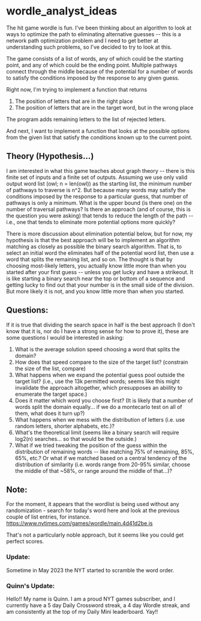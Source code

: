 # wordle_analyst_ideas
The hit game wordle is fun. I've been thinking about an algorithm to look at ways to optimize the path to eliminating alternative guesses -- this is a network path optimization problem and I need to get better at understanding such problems, so I've decided to try to look at this. 

The game consists of a list of words, any of which could be the starting point, and any of which could be the ending point. Multiple pathways connect through the middle because of the potential for a number of words to satisfy the conditions imposed by the response to any given guess. 

Right now, I'm trying to implement a function that returns
1. The position of letters that are in the right place
2. The position of letters that are in the target word, but in the wrong place

The program adds remaining letters to the list of rejected letters. 

And next, I want to implement a function that looks at the possible options from the given list that satisfy the conditions known up to the current point. 
## Theory (Hypothesis...)
I am interested in what this game teaches about graph theory -- there is this finite set of inputs and a finite set of outputs. Assuming we use only valid output word list (owl; n = len(owl)) as the starting list, the minimum number of pathways to traverse is n^2. But because many words may satisfy the conditions imposed by the response to a particular guess, that number of pathways is only a minimum. What is the upper bound (is there one) on the number of traversal pathways? Is there an approach (and of course, this is the question you were asking) that tends to reduce the length of the path -- i.e., one that tends to eliminate more potential options more quickly?

There is more discussion about elimination potential below, but for now, my hypothesis is that the best approach will be to implement an algorithm matching as closely as possible the binary search algorithm. That is, to select an initial word the eliminates half of the potential word list, then use a word that splits the remaining list, and so on. The thought is that by choosing most-likely letters, you actually know little more than when you started after your first guess -- unless you get lucky and have a strikeout. It is like starting a binary search near the top or bottom of a sequence and getting lucky to find out that your number is in the small side of the division. But more likely it is not, and you know little more than when you started. 

## Questions: 
If it is true that dividing the search space in half is the best approach (I don't know that it is, nor do I have a strong sense for how to prove it), these are some questions I would be interested in asking: 
1. What is the average solution speed choosing a word that splits the domain? 
2. How does that speed compare to the size of the target list? (constrain the size of the list, compare)
3. What happens when we expand the potential guess pool outside the target list? (i.e., use the 13k permitted words; seems like this might invalidate the approach altogether, which presupposes an abiility to enumerate the target space.)
4. Does it matter which word you choose first? (It is likely that a number of words split the domain equally... if we do a montecarlo test on all of them, what does it turn up?)
5. What happens when we mess with the distribution of letters (i.e. use random letters, shorter alphabets, etc.)?
6. What's the theoretical limit (seems like a binary search will require log2(n) searches... so that would be the outside.)
7. What if we tried tweaking the position of the guess within the distribution of remaining words -- like matching 75% of remaining, 85%, 65%, etc.? Or what if we matched based on a central tendency of the distribution of similarity (i.e. words range from 20-95% similar, choose the middle of that ~58%, or range around the middle of that...)?

## Note:
For the moment, it appears that the wordlist is being used without any randomization - search for today's word here and look at the previous couple of list entries, for instance. https://www.nytimes.com/games/wordle/main.4d41d2be.js

That's not a particularly noble approach, but it seems like you could get perfect scores.

### Update:
Sometime in May 2023 the NYT started to scramble the word order.

### Quinn's Update:
Hello!! My name is Quinn. I am a proud NYT games subscriber, and I currently have a 5 day Daily Crossword streak, a 4 day Wordle streak, and am consistently at the top of my Daily Mini leaderboard. Yay!!

